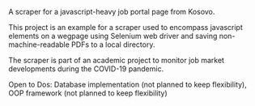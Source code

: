 A scraper for a javascript-heavy job portal page from Kosovo.

This project is an example for a scraper used to encompass javascript elements on a wegpage using Selenium web driver and saving non-machine-readable PDFs to a local directory.

The scraper is part of an academic project to monitor job market developments during the COVID-19 pandemic.

Open to Dos:
Database implementation (not planned to keep flexibility), OOP framework (not planned to keep flexibility)
